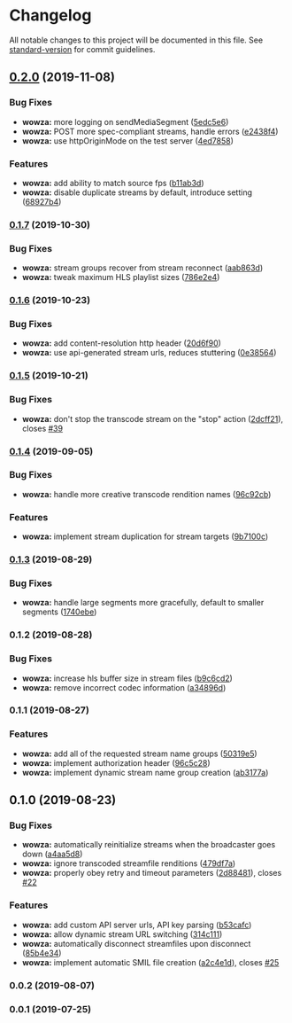 # Changelog

All notable changes to this project will be documented in this file. See [standard-version](https://github.com/conventional-changelog/standard-version) for commit guidelines.

## [0.2.0](https://github.com/livepeer/livepeer-wowza/compare/0.1.7...0.2.0) (2019-11-08)


### Bug Fixes

* **wowza:** more logging on sendMediaSegment ([5edc5e6](https://github.com/livepeer/livepeer-wowza/commit/5edc5e6))
* **wowza:** POST more spec-compliant streams, handle errors ([e2438f4](https://github.com/livepeer/livepeer-wowza/commit/e2438f4))
* **wowza:** use httpOriginMode on the test server ([4ed7858](https://github.com/livepeer/livepeer-wowza/commit/4ed7858))


### Features

* **wowza:** add ability to match source fps ([b11ab3d](https://github.com/livepeer/livepeer-wowza/commit/b11ab3d))
* **wowza:** disable duplicate streams by default, introduce setting ([68927b4](https://github.com/livepeer/livepeer-wowza/commit/68927b4))

### [0.1.7](https://github.com/livepeer/livepeer-wowza/compare/0.1.6...0.1.7) (2019-10-30)


### Bug Fixes

* **wowza:** stream groups recover from stream reconnect ([aab863d](https://github.com/livepeer/livepeer-wowza/commit/aab863d))
* **wowza:** tweak maximum HLS playlist sizes ([786e2e4](https://github.com/livepeer/livepeer-wowza/commit/786e2e4))

### [0.1.6](https://github.com/livepeer/livepeer-wowza/compare/0.1.5...0.1.6) (2019-10-23)


### Bug Fixes

* **wowza:** add content-resolution http header ([20d6f90](https://github.com/livepeer/livepeer-wowza/commit/20d6f90))
* **wowza:** use api-generated stream urls, reduces stuttering ([0e38564](https://github.com/livepeer/livepeer-wowza/commit/0e38564))

### [0.1.5](https://github.com/livepeer/livepeer-wowza/compare/0.1.4...0.1.5) (2019-10-21)


### Bug Fixes

* **wowza:** don't stop the transcode stream on the "stop" action ([2dcff21](https://github.com/livepeer/livepeer-wowza/commit/2dcff21)), closes [#39](https://github.com/livepeer/livepeer-wowza/issues/39)

### [0.1.4](https://github.com/livepeer/livepeer-wowza/compare/0.1.3...0.1.4) (2019-09-05)


### Bug Fixes

* **wowza:** handle more creative transcode rendition names ([96c92cb](https://github.com/livepeer/livepeer-wowza/commit/96c92cb))


### Features

* **wowza:** implement stream duplication for stream targets ([9b7100c](https://github.com/livepeer/livepeer-wowza/commit/9b7100c))

### [0.1.3](https://github.com/livepeer/livepeer-wowza/compare/0.1.2...0.1.3) (2019-08-29)


### Bug Fixes

* **wowza:** handle large segments more gracefully, default to smaller segments ([1740ebe](https://github.com/livepeer/livepeer-wowza/commit/1740ebe))

### 0.1.2 (2019-08-28)


### Bug Fixes

* **wowza:** increase hls buffer size in stream files ([b9c6cd2](https://github.com/livepeer/livepeer-wowza/commit/b9c6cd2))
* **wowza:** remove incorrect codec information ([a34896d](https://github.com/livepeer/livepeer-wowza/commit/a34896d))

### 0.1.1 (2019-08-27)


### Features

* **wowza:** add all of the requested stream name groups ([50319e5](https://github.com/livepeer/livepeer-wowza/commit/50319e5))
* **wowza:** implement authorization header ([96c5c28](https://github.com/livepeer/livepeer-wowza/commit/96c5c28))
* **wowza:** implement dynamic stream name group creation ([ab3177a](https://github.com/livepeer/livepeer-wowza/commit/ab3177a))

## 0.1.0 (2019-08-23)


### Bug Fixes

* **wowza:** automatically reinitialize streams when the broadcaster goes down ([a4aa5d8](https://github.com/livepeer/livepeer-wowza/commit/a4aa5d8))
* **wowza:** ignore transcoded streamfile renditions ([479df7a](https://github.com/livepeer/livepeer-wowza/commit/479df7a))
* **wowza:** properly obey retry and timeout parameters ([2d88481](https://github.com/livepeer/livepeer-wowza/commit/2d88481)), closes [#22](https://github.com/livepeer/livepeer-wowza/issues/22)


### Features

* **wowza:** add custom API server urls, API key parsing ([b53cafc](https://github.com/livepeer/livepeer-wowza/commit/b53cafc))
* **wowza:** allow dynamic stream URL switching ([314c111](https://github.com/livepeer/livepeer-wowza/commit/314c111))
* **wowza:** automatically disconnect streamfiles upon disconnect ([85b4e34](https://github.com/livepeer/livepeer-wowza/commit/85b4e34))
* **wowza:** implement automatic SMIL file creation ([a2c4e1d](https://github.com/livepeer/livepeer-wowza/commit/a2c4e1d)), closes [#25](https://github.com/livepeer/livepeer-wowza/issues/25)

### 0.0.2 (2019-08-07)

### 0.0.1 (2019-07-25)
